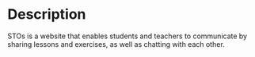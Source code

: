 # Description
STOs is a website that enables students and teachers to communicate by sharing lessons and exercises, as well as chatting with each other.